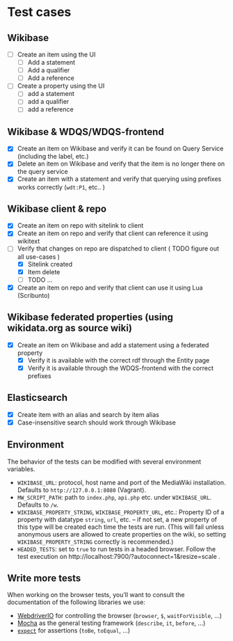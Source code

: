 # Test cases

## Wikibase

- [ ] Create an item using the UI
  - [ ] Add a statement
  - [ ] Add a qualifier
  - [ ] Add a reference
- [ ] Create a property using the UI
  - [ ] add a statement
  - [ ] add a qualifier
  - [ ] add a reference

## Wikibase & WDQS/WDQS-frontend

- [x] Create an item on Wikibase and verify it can be found on Query Service (including the label, etc.)
- [x] Delete an item on Wikibase and verify that the item is no longer there on the query service
- [x] Create an item with a statement and verify that querying using prefixes works correctly (`wdt:P1`, etc.. )

## Wikibase client & repo

- [x] Create an item on repo with sitelink to client
- [x] Create an item on repo and verify that client can reference it using wikitext
- [ ] Verify that changes on repo are dispatched to client ( TODO figure out all use-cases )
  - [x] Sitelink created
  - [x] Item delete
  - [ ] TODO ...
- [x] Create an item on repo and verify that client can use it using Lua (Scribunto)

## Wikibase federated properties (using wikidata.org as source wiki)

- [x] Create an item on Wikibase and add a statement using a federated property
  - [x] Verify it is available with the correct rdf through the Entity page
  - [x] Verify it is available through the WDQS-frontend with the correct prefixes

## Elasticsearch

- [x] Create item with an alias and search by item alias
- [x] Case-insensitive search should work through Wikibase

## Environment

The behavior of the tests can be modified with several environment variables.

- `WIKIBASE_URL`: protocol, host name and port of the MediaWiki installation. Defaults to `http://127.0.0.1:8080` (Vagrant).
- `MW_SCRIPT_PATH`: path to `index.php`, `api.php` etc. under `WIKIBASE_URL`. Defaults to `/w`.
- `WIKIBASE_PROPERTY_STRING`, `WIKIBASE_PROPERTY_URL`, etc.: Property ID of a property with datatype `string`, `url`, etc. – if not set, a new property of this type will be created each time the tests are run. (This will fail unless anonymous users are allowed to create properties on the wiki, so setting `WIKIBASE_PROPERTY_STRING` correctly is recommended.)
- `HEADED_TESTS`: set to `true` to run tests in a headed browser. Follow the test execution on http://localhost:7900/?autoconnect=1&resize=scale .

## Write more tests

When working on the browser tests, you’ll want to consult the documentation of the following libraries we use:

- [WebdriverIO](https://webdriver.io/docs/api) for controlling the browser (`browser`, `$`, `waitForVisible`, …)
- [Mocha](https://mochajs.org/) as the general testing framework (`describe`, `it`, `before`, …)
- [`expect`](https://webdriver.io/docs/api/expect-webdriverio/) for assertions (`toBe`, `toEqual`, …)
